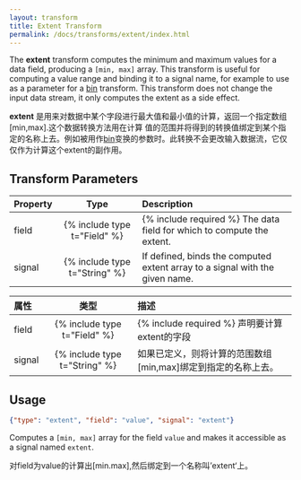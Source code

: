 ```yaml
---
layout: transform
title: Extent Transform
permalink: /docs/transforms/extent/index.html
---
```


The **extent** transform computes the minimum and maximum values for a data field, producing a `[min, max]` array. This transform is useful for computing a value range and binding it to a signal name, for example to use as a parameter for a [bin](../bin) transform. This transform does not change the input data stream, it only computes the extent as a side effect.

**extent**  是用来对数据中某个字段进行最大值和最小值的计算，返回一个指定数组[min,max].这个数据转换方法用在计算 值的范围并将得到的转换值绑定到某个指定的名称上去。例如被用作[bin](../bin)变换的参数时。此转换不会更改输入数据流，它仅仅作为计算这个extent的副作用。

## Transform Parameters

| Property            | Type                          | Description   |
| :------------------ | :---------------------------: | :------------ |
| field               | {% include type t="Field" %}  | {% include required %} The data field for which to compute the extent.|
| signal              | {% include type t="String" %} | If defined, binds the computed extent array to a signal with the given name.|


| 属性            | 类型                          | 描述   |
| :------------------ | :---------------------------: | :------------ |
| field               | {% include type t="Field" %}  | {% include required %} 声明要计算extent的字段|
| signal              | {% include type t="String" %} | 如果已定义，则将计算的范围数组[min,max]绑定到指定的名称上去。|

## Usage

```json
{"type": "extent", "field": "value", "signal": "extent"}
```

Computes a `[min, max]` array for the field `value` and makes it accessible as a signal named `extent`.

对field为value的计算出[min.max],然后绑定到一个名称叫’extent‘上。


